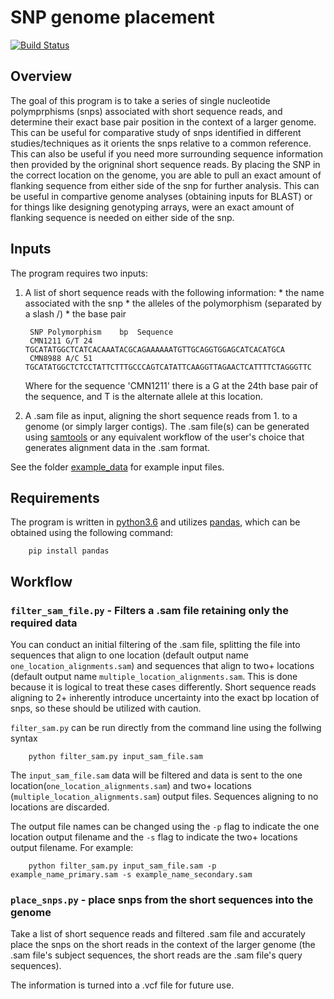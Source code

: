 # SNP genome placement
[![Build Status](https://travis-ci.org/CNuge/snp_genome_placement.svg?branch=master)](https://travis-ci.org/CNuge/snp_genome_placement)
## Overview
The goal of this program is to take a series of single nucleotide polymprphisms (snps) associated with short sequence reads, and determine their exact base pair position in the context of a larger genome. This can be useful for comparative study of snps identified in different studies/techniques as it orients the snps relative to a common reference. This can also be useful if you need more surrounding sequence information then provided by the origninal short sequence reads. By placing the SNP in the correct location on the genome, you are able to pull an exact amount of flanking sequence from either side of the snp for further analysis. This can be useful in compartive genome analyses (obtaining inputs for BLAST) or for things like designing genotyping arrays, were an exact amount of flanking sequence is needed on either side of the snp.

## Inputs
The program requires two inputs:

1. A list of short sequence reads with the following information:
		* the name associated with the snp
		* the alleles of the polymorphism (separated by a slash /)
		* the base pair

		SNP	Polymorphism	bp	Sequence
		CMN1211	G/T	24	TGCATATGGCTCATCACAAATACGCAGAAAAAATGTTGCAGGTGGAGCATCACATGCA
		CMN8988	A/C	51	TGCATATGGCTCTCCTATTCTTTGCCCAGTCATATTCAAGGTTAGAACTCATTTTCTAGGGTTC
	
	Where for the sequence 'CMN1211' there is a G at the 24th base pair of the sequence, and T is the alternate allele at this location.

2. A .sam file as input, aligning the short sequence reads from 1. to a genome (or simply larger contigs). The .sam file(s) can be generated using  [samtools](https://github.com/samtools/samtools) or any equivalent workflow of the user's choice that generates alignment data in the .sam format.

See the folder [example_data](https://github.com/CNuge/snp_genome_placement/tree/master/example_data) for example input files.

## Requirements
The program is written in [python3.6](https://www.python.org/downloads/) and utilizes [pandas](https://pandas.pydata.org/), which can be obtained using the following command:

		pip install pandas

## Workflow

### `filter_sam_file.py` - Filters a .sam file retaining only the required data
You can conduct an initial filtering of the .sam file, splitting the file into sequences that align to one location (default output name `one_location_alignments.sam`) and sequences that align to two+ locations (default output name `multiple_location_alignments.sam`. This is done because it is logical to treat these cases differently. Short sequence reads aligning to 2+ inherently introduce uncertainty into the exact bp location of snps, so these should be utilized with caution. 

`filter_sam.py` can be run directly from the command line using the follwing syntax
		
		python filter_sam.py input_sam_file.sam

The `input_sam_file.sam` data will be filtered and data is sent to the one location(`one_location_alignments.sam`) and two+ locations (`multiple_location_alignments.sam`) output files. Sequences aligning to no locations are discarded.

The output file names can be changed using the `-p` flag to indicate the one location output filename and the `-s` flag to indicate the  two+ locations output filename. For example:

		python filter_sam.py input_sam_file.sam -p example_name_primary.sam -s example_name_secondary.sam


### `place_snps.py` - place snps from the short sequences into the genome

Take a list of short sequence reads and filtered .sam file and accurately place the snps on the short reads in the context of the larger genome (the .sam file's subject sequences, the short reads are the .sam file's query sequences).

The information is turned into a .vcf file for future use.

